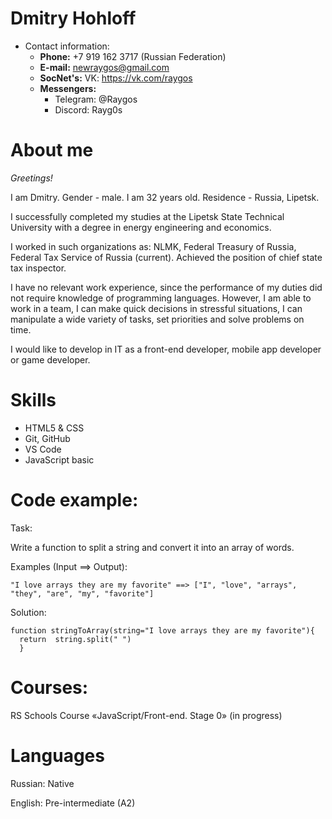 # Dmitry Hohloff

* Contact information:
    - **Phone:** +7 919 162 3717 (Russian Federation)
    - **E-mail:** newraygos@gmail.com
    - **SocNet's:** VK: https://vk.com/raygos
    - **Messengers:**
        + Telegram: @Raygos
        + Discord: Rayg0s

# About me

*Greetings!*

I am Dmitry.
Gender - male.
I am 32 years old.
Residence - Russia, Lipetsk.

I successfully completed my studies at the Lipetsk State Technical University with a degree in energy engineering and economics.

I worked in such organizations as: NLMK, Federal Treasury of Russia, Federal Tax Service of Russia (current). Achieved the position of chief state tax inspector.

I have no relevant work experience, since the performance of my duties did not require knowledge of programming languages. However, I am able to work in a team, I can make quick decisions in stressful situations, I can manipulate a wide variety of tasks, set priorities and solve problems on time.

I would like to develop in IT as a front-end developer, mobile app developer or game developer.

# Skills
   - HTML5 & CSS
   - Git, GitHub
   - VS Code
   - JavaScript basic

# Code example:
Task:

Write a function to split a string and convert it into an array of words.

Examples (Input ==> Output):
```
"I love arrays they are my favorite" ==> ["I", "love", "arrays", "they", "are", "my", "favorite"]
```
Solution:
```
function stringToArray(string="I love arrays they are my favorite"){
  return  string.split(" ")
  }
```


# Courses:
RS Schools Course «JavaScript/Front-end. Stage 0» (in progress)

# Languages
Russian: Native

English: Pre-intermediate (A2)